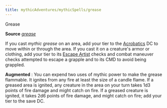 ```yaml
---
title: mythicAdventures/mythicSpells/grease
---
```

Grease

**Source** [_grease_](spells/grease.md#_grease)

If you cast _mythic grease_ on an area, add your tier to the [Acrobatics](skills/acrobatics.md#_acrobatics) DC to move within or through the area. If you cast it on a creature's armor or clothing, add your tier to its [Escape Artist](skills/escapeArtist.md#_escape-artist) checks and combat maneuver checks attempted to escape a grapple and to its CMD to avoid being grappled.

**Augmented** : You can expend two uses of mythic power to make the grease flammable. It ignites from any fire at least the size of a candle flame. If a greased area is ignited, any creature in the area on your turn takes 1d3 points of fire damage and might catch on fire. If a greased creature is ignited, it takes 2d6 points of fire damage, and might catch on fire; add your tier to the save DC.

